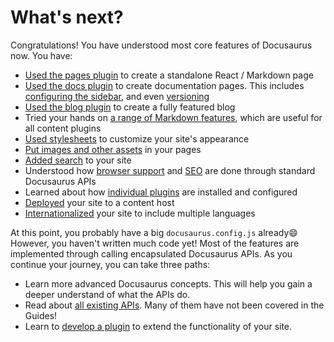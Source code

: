 # What's next?

Congratulations! You have understood most core features of Docusaurus now. You have:

- [Used the pages plugin](./creating-pages.md) to create a standalone React / Markdown page
- [Used the docs plugin](./docs/docs-introduction.md) to create documentation pages. This includes [configuring the sidebar](./docs/sidebar/index.md), and even [versioning](./docs/versioning.md)
- [Used the blog plugin](../blog.mdx) to create a fully featured blog
- Tried your hands on [a range of Markdown features](./markdown-features/markdown-features-intro.mdx), which are useful for all content plugins
- [Used stylesheets](../styling-layout.md) to customize your site's appearance
- [Put images and other assets](../static-assets.md) in your pages
- [Added search](../search.md) to your site
- Understood how [browser support](../browser-support.md) and [SEO](../seo.md) are done through standard Docusaurus APIs
- Learned about how [individual plugins](../using-plugins.md) are installed and configured
- [Deployed](../deployment.mdx) your site to a content host
- [Internationalized](../i18n/i18n-tutorial.md) your site to include multiple languages

At this point, you probably have a big `docusaurus.config.js` already😄 However, you haven't written much code yet! Most of the features are implemented through calling encapsulated Docusaurus APIs. As you continue your journey, you can take three paths:

- Learn more advanced Docusaurus concepts. This will help you gain a deeper understand of what the APIs do.
- Read about [all existing APIs](../docusaurus-core.md). Many of them have not been covered in the Guides!
- Learn to [develop a plugin](../api/plugin-methods/README.md) to extend the functionality of your site.
